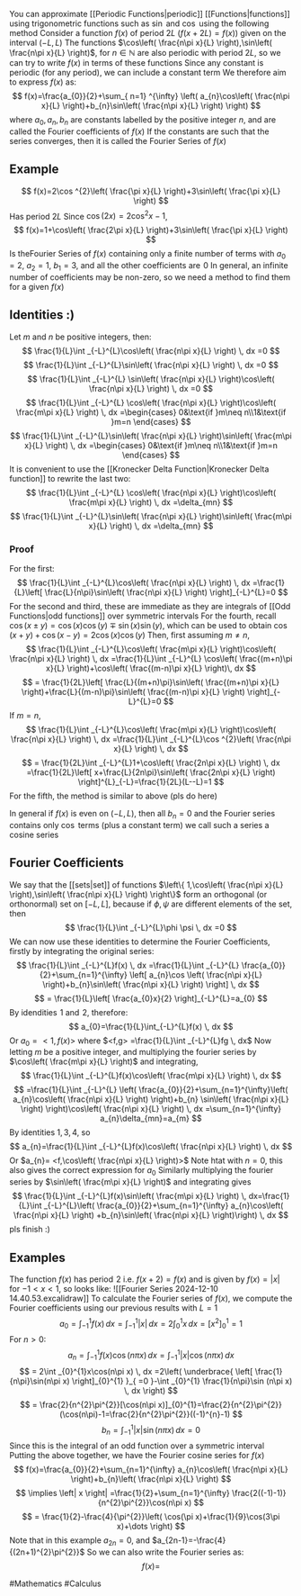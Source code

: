 You can approximate [[Periodic Functions|periodic]] [[Functions|functions]] using trigonometric functions such as $\sin$ and $\cos$ using the following method
Consider a function $f(x)$ of period $2L$ ($f(x+2L)=f(x)$) given on the interval $(-L,L)$ The functions $\cos\left( \frac{n\pi x}{L} \right),\sin\left( \frac{n\pi x}{L} \right)$, for $n\in\mathbb{N}$ are also periodic with period $2L$, so we can try to write $f(x)$ in terms of these functions
Since any constant is periodic (for any period), we can include a constant term
We therefore aim to express $f(x)$ as:
$$
f(x)=\frac{a_{0}}{2}+\sum_{ n=1} ^{\infty}  \left( a_{n}\cos\left( \frac{n\pi x}{L} \right)+b_{n}\sin\left( \frac{n\pi x}{L} \right) \right)
$$
where $a_{0},a_{n},b_{n}$ are constants labelled by the positive integer $n$, and are called the Fourier coefficients of $f(x)$
If the constants are such that the series converges, then it is called the Fourier Series of $f(x)$
## Example
$$
f(x)=2\cos ^{2}\left( \frac{\pi x}{L} \right)+3\sin\left( \frac{\pi x}{L} \right)
$$
Has period $2L$
Since $\cos(2x)=2\cos ^{2}x-1$,
$$
f(x)=1+\cos\left( \frac{2\pi x}{L} \right)+3\sin\left( \frac{\pi x}{L} \right)
$$
Is theFourier Series of $f(x)$ containing only a finite number of terms with $a_{0}=2$, $a_{2}=1$, $b_{1}=3$, and all the other coefficients are $\hspace{0pt}0$
In general, an infinite number of coefficients may be non-zero, so we need a method to find them for a given $f(x)$
## Identities :)
Let $m$ and $n$ be positive integers, then:
$$
\frac{1}{L}\int _{-L}^{L}\cos\left( \frac{n\pi x}{L} \right) \, dx =0
$$
$$
\frac{1}{L}\int _{-L}^{L}\sin\left( \frac{n\pi x}{L} \right) \, dx =0
$$
$$
\frac{1}{L}\int _{-L}^{L} \sin\left( \frac{n\pi x}{L} \right)\cos\left( \frac{n\pi x}{L} \right) \, dx =0
$$
$$
 \frac{1}{L}\int _{-L}^{L} \cos\left( \frac{n\pi x}{L} \right)\cos\left( \frac{m\pi x}{L} \right) \, dx =\begin{cases}
0&\text{if }m\neq n\\1&\text{if }m=n
\end{cases}
$$
$$
\frac{1}{L}\int _{-L}^{L}\sin\left( \frac{n\pi x}{L} \right)\sin\left( \frac{m\pi x}{L} \right) \, dx =\begin{cases}
0&\text{if }m\neq n\\1&\text{if }m=n
\end{cases}
$$
It is convenient to use the [[Kronecker Delta Function|Kronecker Delta function]] to rewrite the last two:
$$
 \frac{1}{L}\int _{-L}^{L} \cos\left( \frac{n\pi x}{L} \right)\cos\left( \frac{m\pi x}{L} \right) \, dx =\delta_{mn}
$$
$$
\frac{1}{L}\int _{-L}^{L}\sin\left( \frac{n\pi x}{L} \right)\sin\left( \frac{m\pi x}{L} \right) \, dx =\delta_{mn}
$$
### Proof
For the first:
$$
\frac{1}{L}\int _{-L}^{L}\cos\left( \frac{n\pi x}{L} \right) \, dx =\frac{1}{L}\left[ \frac{L}{n\pi}\sin\left( \frac{n\pi x}{L} \right) \right]_{-L}^{L}=0
$$
For the second and third, these are immediate as they are integrals of [[Odd Functions|odd functions]] over symmetric intervals
For the fourth, recall $\cos(x\pm y)=\cos(x)\cos(y)\mp \sin(x)\sin(y)$, which can be used to obtain $\cos(x+y)+\cos(x-y)=2\cos(x)\cos(y)$
Then, first assuming $m\neq n$,
$$
\frac{1}{L}\int _{-L}^{L}\cos\left( \frac{m\pi x}{L} \right)\cos\left( \frac{n\pi x}{L} \right) \, dx =\frac{1}{L}\int _{-L}^{L} \cos\left( \frac{(m+n)\pi x}{L} \right)+\cos\left( \frac{(m-n)\pi x}{L} \right)\, dx 
$$
$$
= \frac{1}{2L}\left[ \frac{L}{(m+n)\pi}\sin\left( \frac{(m+n)\pi x}{L} \right)+\frac{L}{(m-n)\pi}\sin\left( \frac{(m-n)\pi x}{L} \right) \right]_{-L}^{L}=0
$$
If $m=n$,
$$
\frac{1}{L}\int _{-L}^{L}\cos\left( \frac{m\pi x}{L} \right)\cos\left( \frac{n\pi x}{L} \right) \, dx =\frac{1}{L}\int _{-L}^{L}\cos ^{2}\left( \frac{n\pi x}{L} \right) \, dx
$$
$$
= \frac{1}{2L}\int _{-L}^{L}1+\cos\left( \frac{2n\pi x}{L} \right) \, dx =\frac{1}{2L}\left[ x+\frac{L}{2n\pi}\sin\left( \frac{2n\pi x}{L} \right) \right]^{L}_{-L}=\frac{1}{2L}(L--L)=1 
$$
For the fifth, the method is similar to above (pls do here)

In general if $f(x)$ is even on $(-L,L)$, then all $b_{n}=0$ and the Fourier series contains only $\cos$ terms (plus a constant term) we call such a series a cosine series
## Fourier Coefficients
We say that the [[sets|set]] of functions $\left\{  1,\cos\left( \frac{n\pi x}{L} \right),\sin\left( \frac{n\pi x}{L} \right)  \right\}$ form an orthogonal (or orthonormal) set on $[-L,L]$, because if $\phi,\psi$ are different elements of the set, then 
$$
\frac{1}{L}\int _{-L}^{L}\phi \psi \, dx =0
$$
We can now use these identities to determine the Fourier Coefficients, firstly by integrating the original series:
$$
\frac{1}{L}\int _{-L}^{L}f(x) \, dx =\frac{1}{L}\int _{-L}^{L} \frac{a_{0}}{2}+\sum_{n=1}^{\infty} \left[ a_{n}\cos \left( \frac{n\pi x}{L} \right)+b_{n}\sin\left( \frac{n\pi x}{L} \right) \right]  \, dx 
$$
$$
= \frac{1}{L}\left[ \frac{a_{0}x}{2} \right]_{-L}^{L}=a_{0}
$$
By idendities $\hspace{0pt}1$ and $\hspace{0pt}2$, therefore:
$$
a_{0}=\frac{1}{L}\int_{-L}^{L}f(x)  \, dx 
$$
Or $a_{0}=<1,f(x)>$ where $<f,g> =\frac{1}{L}\int _{-L}^{L}fg \, dx$
Now letting $m$ be a positive integer, and multiplying the fourier series by $\cos\left( \frac{m\pi x}{L} \right)$ and integrating,
$$
\frac{1}{L}\int _{-L}^{L}f(x)\cos\left( \frac{m\pi x}{L} \right) \, dx 
$$
$$
 =\frac{1}{L}\int _{-L}^{L} \left( \frac{a_{0}}{2}+\sum_{n=1}^{\infty}\left( a_{n}\cos\left( \frac{n\pi x}{L} \right) \right)+b_{n} \sin\left( \frac{n\pi x}{L} \right)  \right)\cos\left( \frac{n\pi x}{L} \right) \, dx =\sum_{n=1}^{\infty} a_{n}\delta_{mn}=a_{m} 
$$
By identities $1,3,4$, so
$$
a_{n}=\frac{1}{L}\int _{-L}^{L}f(x)\cos\left( \frac{n\pi x}{L} \right) \, dx 
$$
Or $a_{n}= <f,\cos\left( \frac{n\pi x}{L} \right)>$
Note htat with $n=0$, this also gives the correct expression for $a_{0}$
Similarly multiplying the fourier series by $\sin\left( \frac{m\pi x}{L} \right)$ and integrating gives
$$
\frac{1}{L}\int _{-L}^{L}f(x)\sin\left( \frac{m\pi x}{L} \right) \, dx=\frac{1}{L}\int _{-L}^{L}\left( \frac{a_{0}}{2}+\sum_{n=1}^{\infty} a_{n}\cos\left( \frac{n\pi x}{L} \right) +b_{n}\sin\left( \frac{n\pi x}{L} \right)\right) \, dx 
$$
pls finish :)

## Examples
The function $f(x)$ has period $\hspace{0pt}2$ i.e. $f(x+2)=f(x)$ and is given by $f(x)=|x|$ for $-1<x<1$, so looks like:
![[Fourier Series 2024-12-10 14.40.53.excalidraw]]
To calculate the Fourier series of $f(x)$, we compute the Fourier coefficients using our previous results with $L=1$
$$
a_{0}=\int _{-1}^{1}f(x) \, dx =\int _{-1}^{1}\left| x \right|  \, dx =2\int _{0}^{1}x \, dx =[x^{2}]_{0}^{1}=1
$$
For $n>0$:
$$
a_{n}=\int _{-1}^{1}f(x)\cos(n\pi x) \, dx =\int _{-1}^{1}\left| x \right| \cos(n\pi x) \, dx 
$$
$$
= 2\int _{0}^{1}x\cos(n\pi x) \, dx =2\left( \underbrace{ \left[ \frac{1}{n\pi}\sin(n\pi x) \right]_{0}^{1} }_{ =0 }-\int _{0}^{1} \frac{1}{n\pi}\sin (n\pi x) \, dx  \right)
$$
$$
= \frac{2}{n^{2}\pi^{2}}[\cos(n\pi x)]_{0}^{1}=\frac{2}{n^{2}\pi^{2}}(\cos(n\pi)-1=\frac{2}{n^{2}\pi^{2}}((-1)^{n}-1)
$$
$$
b_{n}=\int _{-1}^{1}\left| x \right| \sin(n\pi x) \, dx =0
$$
Since this is the integral of an odd function over a symmetric interval
Putting the above together, we have the Fourier cosine series for $f(x)$
$$
f(x)=\frac{a_{0}}{2}+\sum_{n=1}^{\infty} a_{n}\cos\left( \frac{n\pi x}{L} \right)+b_{n}\left( \frac{n\pi x}{L} \right) 
$$
$$
\implies \left| x \right| =\frac{1}{2}+\sum_{n=1}^{\infty} \frac{2((-1)-1)}{n^{2}\pi^{2}}\cos(n\pi x)
$$
$$
= \frac{1}{2}-\frac{4}{\pi^{2}}\left( \cos(\pi x)+\frac{1}{9}\cos(3\pi x)+\dots \right)
$$
Note that in this example $a_{2n}=0$, and $a_{2n-1}=-\frac{4}{(2n+1)^{2}\pi^{2}}$
So we can also write the Fourier series as:
$$
f(x)=
$$


#Mathematics #Calculus 